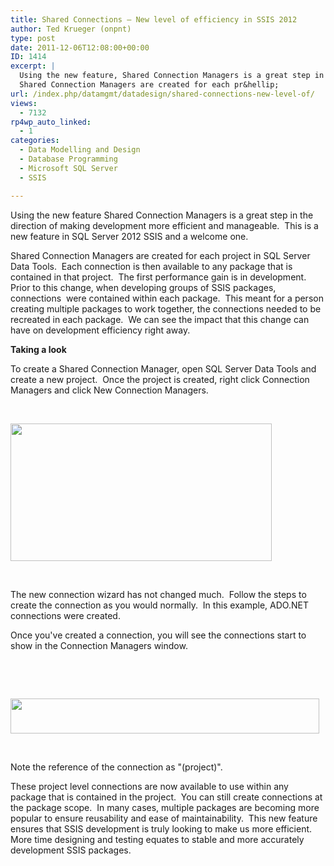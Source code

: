 ```yaml
---
title: Shared Connections – New level of efficiency in SSIS 2012
author: Ted Krueger (onpnt)
type: post
date: 2011-12-06T12:08:00+00:00
ID: 1414
excerpt: |
  Using the new feature, Shared Connection Managers is a great step in the direction of making development more efficient and manageable.  This is a new feature in SQL Server 2012 SSIS and a welcome one.
  Shared Connection Managers are created for each pr&hellip;
url: /index.php/datamgmt/datadesign/shared-connections-new-level-of/
views:
  - 7132
rp4wp_auto_linked:
  - 1
categories:
  - Data Modelling and Design
  - Database Programming
  - Microsoft SQL Server
  - SSIS

---
```

Using the new feature Shared Connection Managers is a great step in the direction of making development more efficient and manageable.  This is a new feature in SQL Server 2012 SSIS and a welcome one.

Shared Connection Managers are created for each project in SQL Server Data Tools.  Each connection is then available to any package that is contained in that project.  The first performance gain is in development.  Prior to this change, when developing groups of SSIS packages, connections  were contained within each package.  This meant for a person creating multiple packages to work together, the connections needed to be recreated in each package.  We can see the impact that this change can have on development efficiency right away.

**Taking a look**

To create a Shared Connection Manager, open SQL Server Data Tools and create a new project.  Once the project is created, right click Connection Managers and click New Connection Managers.

 

<div class="image_block">
  <a href="/media/blogs/DataMgmt/-63.png?mtime=1323036357"><img src="/wp-content/uploads/blogs/DataMgmt/-63.png?mtime=1323036357" alt="" width="418" height="220" /></a>
</div>

 

The new connection wizard has not changed much.  Follow the steps to create the connection as you would normally.  In this example, ADO.NET connections were created.

Once you've created a connection, you will see the connections start to show in the Connection Managers window.

 

 

<div class="image_block">
  <a href="/media/blogs/DataMgmt/-64.png?mtime=1323036357"><img src="/wp-content/uploads/blogs/DataMgmt/-64.png?mtime=1323036357" alt="" width="494" height="56" /></a>
</div>

 

Note the reference of the connection as "(project)".

These project level connections are now available to use within any package that is contained in the project.  You can still create connections at the package scope.  In many cases, multiple packages are becoming more popular to ensure reusability and ease of maintainability.  This new feature ensures that SSIS development is truly looking to make us more efficient.  More time designing and testing equates to stable and more accurately development SSIS packages.